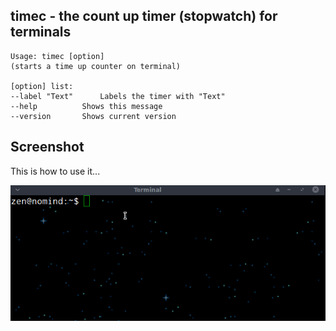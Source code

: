 timec - the count up timer (stopwatch) for terminals
----------------------------------------------------

```
Usage: timec [option]
(starts a time up counter on terminal)

[option] list:
--label "Text"		Labels the timer with "Text"		
--help			Shows this message
--version		Shows current version
```

Screenshot
----------

This is how to use it...

![zen time](images/timec.gif)




